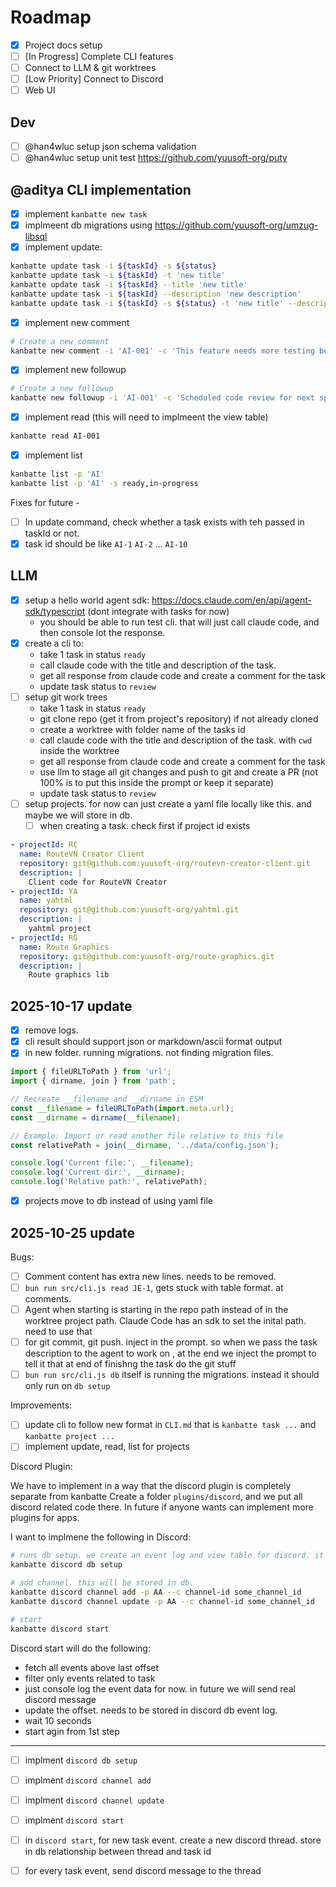 # Roadmap

- [X] Project docs setup
- [ ] [In Progress] Complete CLI features
- [ ] Connect to LLM & git worktrees
- [ ] [Low Priority] Connect to Discord
- [ ] Web UI

## Dev

- [ ] @han4wluc setup json schema validation
- [ ] @han4wluc setup unit test https://github.com/yuusoft-org/puty

## @aditya CLI implementation

- [X] implement `kanbatte new task`
- [X] implmeent db migrations using https://github.com/yuusoft-org/umzug-libsql
- [X] implement update:

```bash
kanbatte update task -i ${taskId} -s ${status}
kanbatte update task -i ${taskId} -t 'new title'
kanbatte update task -i ${taskId} --title 'new title'
kanbatte update task -i ${taskId} --description 'new description'
kanbatte update task -i ${taskId} -s ${status} -t 'new title' --description 'new description'
```

- [X] implement new comment

```bash
# Create a new comment
kanbatte new comment -i 'AI-001' -c 'This feature needs more testing before deployment'
```

- [X] implement new followup

```bash
# Create a new followup
kanbatte new followup -i 'AI-001' -c 'Scheduled code review for next sprint'
```

- [X] implement read (this will need to implmeent the view table)

```bash
kanbatte read AI-001
```

- [X] implement list

```bash
kanbatte list -p 'AI'
kanbatte list -p 'AI' -s ready,in-progress
```

Fixes for future -

- [ ] In update command, check whether a task exists with teh passed in taskId or not.
- [X] task id should be like `AI-1` `AI-2` ... `AI-10`

## LLM

- [X] setup a hello world agent sdk: https://docs.claude.com/en/api/agent-sdk/typescript (dont integrate with tasks for now)
  - you should be able to run test cli. that will just call claude code, and then console lot the response.
- [X] create a cli to:
  - take 1 task in status `ready`
  - call claude code with the title and description of the task.
  - get all response from claude code and create a comment for the task
  - update task status to `review`
- [ ] setup git work trees
  - take 1 task in status `ready`
  - git clone repo (get it from project's repository) if not already cloned
  - create a worktree with folder name of the tasks id
  - call claude code with the title and description of the task. with `cwd` inside the worktree
  - get all response from claude code and create a comment for the task
  - use llm to stage all git changes and push to git and create a PR (not 100% is to put this inside the prompt or keep it separate)
  - update task status to `review`
- [ ] setup projects. for now can just create a yaml file locally like this. and maybe we will store in db.
  - [ ] when creating a task. check first if project id exists

```yaml
- projectId: RC
  name: RouteVN Creator Client
  repository: git@github.com:yuusoft-org/routevn-creator-client.git
  description: |
    Client code for RouteVN Creator
- projectId: YA
  name: yahtml
  repository: git@github.com:yuusoft-org/yahtml.git
  description: |
    yahtml project
- projectId: RG
  name: Route Graphics
  repository: git@github.com:yuusoft-org/route-graphics.git
  description: |
    Route graphics lib
```

## 2025-10-17 update

- [X] remove logs.
- [X] cli result should support json or markdown/ascii format output
- [X] in new folder. running migrations. not finding migration files.

```js
import { fileURLToPath } from 'url';
import { dirname, join } from 'path';

// Recreate __filename and __dirname in ESM
const __filename = fileURLToPath(import.meta.url);
const __dirname = dirname(__filename);

// Example: Import or read another file relative to this file
const relativePath = join(__dirname, '../data/config.json');

console.log('Current file:', __filename);
console.log('Current dir:', __dirname);
console.log('Relative path:', relativePath);
```

- [X] projects move to db instead of using yaml file



## 2025-10-25 update

Bugs:

- [ ] Comment content has extra new lines. needs to be removed.
- [ ] `bun run src/cli.js read JE-1`, gets stuck with table format. at comments.
- [ ] Agent when starting is starting in the repo path instead of in the worktree project path. Claude Code has an sdk to set the inital path. need to use that
- [ ] for git commit, git push. inject in the prompt. so when we pass the task description to the agent to work on , at the end we inject the prompt to tell it that at end of finishng the task do the git stuff
- [ ] `bun run src/cli.js db` itself is running the migrations. instead it should only run on `db setup`

Improvements:

- [ ] update cli to follow new format in `CLI.md` that is `kanbatte task ...` and `kanbatte project ...` 
- [ ] implement update, read, list for projects

Discord Plugin:

We have to implement in a way that the discord plugin is completely separate from kanbatte
Create a folder `plugins/discord`, and we put all discord related code there. In future if anyone wants can implement more plugins for apps.

I want to implmene the following in Discord:

```bash
# runs db setup. we create an event log and view table for discord. it has to specify its own migratons version table. table are completely separate from normal ones.
kanbatte discord db setup

# add channel. this will be stored in db.
kanbatte discord channel add -p AA --c channel-id some_channel_id 
kanbatte discord channel update -p AA --c channel-id some_channel_id 

# start
kanbatte discord start
```

Discord start will do the following:

- fetch all events above last offset
- filter only events related to task
- just console log the event data for now. in future we will send real discord message
- update the offset. needs to be stored in discord db event log.
- wait 10 seconds
- start agin from 1st step

----

- [ ] implment `discord db setup`
- [ ] implment `discord channel add`
- [ ] implment `discord channel update`
- [ ] implment `discord start`
- [ ] in `discord start`, for new task event. create a new discord thread. store in db relationship between thread and task id
- [ ] for every task event, send discord message to the thread



